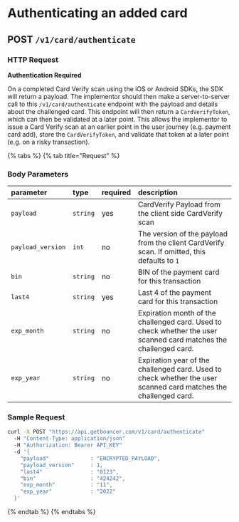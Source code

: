 # Authenticating an added card

## **POST `/v1/card/authenticate`**

### HTTP Request

**Authentication Required**

On a completed Card Verify scan using the iOS or Android SDKs, the SDK will return a payload. The implementor should then make a server-to-server call to this `/v1/card/authenticate` endpoint with the payload and details about the challenged card. This endpoint will then return a `CardVerifyToken`, which can then be validated at a later point. This allows the implementor to issue a Card Verify scan at an earlier point in the user journey \(e.g. payment card add\), store the `CardVerifyToken`, and validate that token at a later point \(e.g. on a risky transaction\).

{% tabs %}
{% tab title="Request" %}
### Body Parameters

| parameter | type | required | description |
| :--- | :--- | :--- | :--- |
| `payload` | `string` | yes | CardVerify Payload from the client side CardVerify scan |
| `payload_version` | `int` | no | The version of the payload from the client CardVerify scan. If omitted, this defaults to `1` |
| `bin` | `string` | no | BIN of the payment card for this transaction |
| `last4` | `string` | yes | Last 4 of the payment card for this transaction |
| `exp_month` | `string` | no | Expiration month of the challenged card. Used to check whether the user scanned card matches the challenged card. |
| `exp_year` | `string` | no | Expiration year of the challenged card. Used to check whether the user scanned card matches the challenged card. |

### Sample Request

```bash
curl -X POST "https://api.getbouncer.com/v1/card/authenticate"
  -H "Content-Type: application/json"
  -H "Authorization: Bearer API_KEY"
  -d '{
    "payload"             : "ENCRYPTED_PAYLOAD",
    "payload_version"     : 1,
    "last4"               : "0123",
    "bin"                 : "424242",
    "exp_month"           : "11",
    "exp_year"            : "2022"
  }'
```
{% endtab %}
{% endtabs %}


